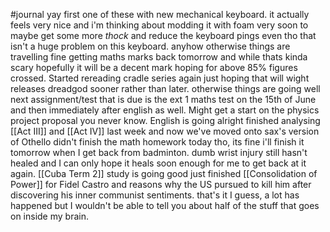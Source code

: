 #journal 
yay first one of these with new mechanical keyboard. it actually feels very nice and i'm thinking about modding it with foam very soon to maybe get some more *thock* and reduce the keyboard pings even tho that isn't a huge problem on this keyboard. anyhow otherwise things are travelling fine getting maths marks back tomorrow and while thats kinda scary hopefully it will be a decent mark hoping for above 85% figures crossed. Started rereading cradle series again just hoping that will wight releases dreadgod sooner rather than later. otherwise things are going well next assignment/test that is due is the ext 1 maths test on the 15th of June and then immediately after english as well. Might get a start on the physics project proposal you never know. English is going alright finished analysing [[Act III]] and [[Act IV]] last week and now we've moved onto sax's version of Othello didn't finish the math homework today tho, its fine i'll finish it tomorrow when I get back from badminton. dumb wrist injury still hasn't healed and I can only hope it heals soon enough for me to get back at it again. [[Cuba Term 2]] study is going good just finished [[Consolidation of Power]] for Fidel Castro and reasons why the US pursued to kill him after discovering his inner communist sentiments. that's it I guess, a lot has happened but I wouldn't be able to tell you about half of the stuff that goes on inside my brain. 